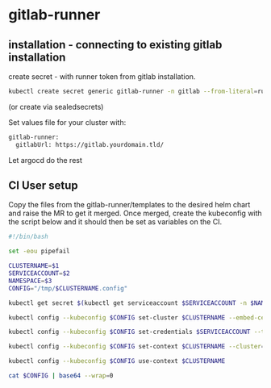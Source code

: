 # gitlab-runner

## installation - connecting to existing gitlab installation

create secret - with runner token from gitlab installation.

```sh
kubectl create secret generic gitlab-runner -n gitlab --from-literal=runner-registration-token=xxxgitlab-runnertoken  --from-literal=runner-token=""
```

(or create via sealedsecrets)

Set values file for your cluster with:

```sh
gitlab-runner:
  gitlabUrl: https://gitlab.yourdomain.tld/
```

Let argocd do the rest

## CI User setup

Copy the files from the gitlab-runner/templates to the desired helm chart and raise the MR to get it merged.
Once merged, create the kubeconfig with the script below and it should then be set as variables on the CI.

```bash
#!/bin/bash

set -eou pipefail

CLUSTERNAME=$1
SERVICEACCOUNT=$2
NAMESPACE=$3
CONFIG="/tmp/$CLUSTERNAME.config"

kubectl get secret $(kubectl get serviceaccount $SERVICEACCOUNT -n $NAMESPACE -o yaml | yq eval '.secrets.[].name' -) -n $NAMESPACE -o yaml | yq eval '.data."ca.crt"' - | base64 --decode > /tmp/k8s-$CLUSTERNAME.ca.crt

kubectl config --kubeconfig $CONFIG set-cluster $CLUSTERNAME --embed-certs=true --server="https://kubernetes.default.svc" --certificate-authority=/tmp/k8s-$CLUSTERNAME.ca.crt

kubectl config --kubeconfig $CONFIG set-credentials $SERVICEACCOUNT --token=$(kubectl get secret $(kubectl get serviceaccount $SERVICEACCOUNT -n $NAMESPACE -o yaml | yq eval '.secrets.[].name' -) -n $NAMESPACE -o yaml | yq eval '.data."token"' - | base64 --decode)

kubectl config --kubeconfig $CONFIG set-context $CLUSTERNAME --cluster=$CLUSTERNAME --user=$SERVICEACCOUNT

kubectl config --kubeconfig $CONFIG use-context $CLUSTERNAME

cat $CONFIG | base64 --wrap=0

```
